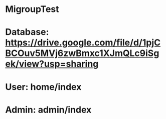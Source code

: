 # MigroupTest
# Database: https://drive.google.com/file/d/1pjCBCOuv5MVj6zwBmxc1XJmQLc9iSgek/view?usp=sharing
# User: home/index
# Admin: admin/index
